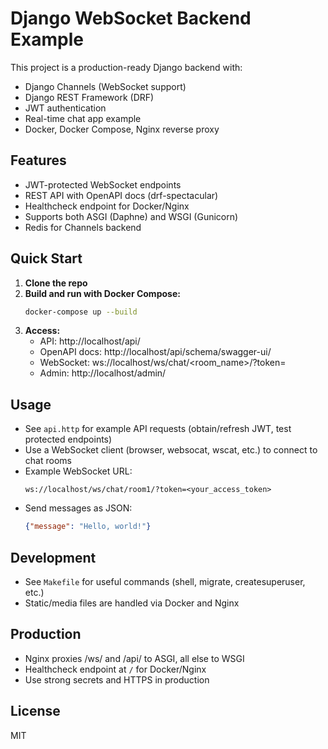 # Django WebSocket Backend Example

This project is a production-ready Django backend with:
- Django Channels (WebSocket support)
- Django REST Framework (DRF)
- JWT authentication
- Real-time chat app example
- Docker, Docker Compose, Nginx reverse proxy

## Features
- JWT-protected WebSocket endpoints
- REST API with OpenAPI docs (drf-spectacular)
- Healthcheck endpoint for Docker/Nginx
- Supports both ASGI (Daphne) and WSGI (Gunicorn)
- Redis for Channels backend

## Quick Start

1. **Clone the repo**
2. **Build and run with Docker Compose:**
   ```sh
   docker-compose up --build
   ```
3. **Access:**
   - API: http://localhost/api/
   - OpenAPI docs: http://localhost/api/schema/swagger-ui/
   - WebSocket: ws://localhost/ws/chat/<room_name>/?token=<jwt>
   - Admin: http://localhost/admin/

## Usage

- See `api.http` for example API requests (obtain/refresh JWT, test protected endpoints)
- Use a WebSocket client (browser, websocat, wscat, etc.) to connect to chat rooms
- Example WebSocket URL:
  ```
  ws://localhost/ws/chat/room1/?token=<your_access_token>
  ```
- Send messages as JSON:
  ```json
  {"message": "Hello, world!"}
  ```

## Development
- See `Makefile` for useful commands (shell, migrate, createsuperuser, etc.)
- Static/media files are handled via Docker and Nginx

## Production
- Nginx proxies /ws/ and /api/ to ASGI, all else to WSGI
- Healthcheck endpoint at `/` for Docker/Nginx
- Use strong secrets and HTTPS in production

## License
MIT
